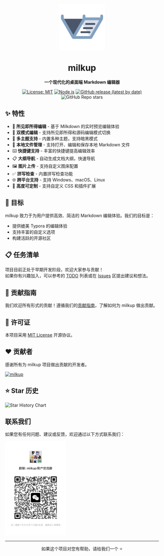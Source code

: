 <div align="center">
  <img src="./src/renderer/public/logo.svg" alt="milkup Logo" width="150"> 
  <h1>milkup</h1>
  <p><strong>一个现代化的桌面端 Markdown 编辑器</strong></p>
  
  [![License: MIT](https://img.shields.io/badge/License-MIT-yellow.svg)](https://opensource.org/licenses/MIT)
  [![Node.js](https://img.shields.io/badge/node-%3E%3D20.17.0-brightgreen.svg)](https://nodejs.org/)
  [![GitHub release (latest by date)](https://img.shields.io/github/v/release/Auto-Plugin/milkup)](https://github.com/Auto-Plugin/milkup/releases)
  ![GitHub Repo stars](https://img.shields.io/github/stars/Auto-Plugin/milkup)
</div>

## ✨ 特性

- 🎯 **所见即所得编辑** - 基于 Milkdown 的实时预览编辑体验
- 📝 **双模式编辑** - 支持所见即所得和源码编辑模式切换
- 🎨 **多主题支持** - 内置多种主题，支持暗黑模式
- 📁 **本地文件管理** - 支持打开、编辑和保存本地 Markdown 文件
- ⌨️ **快捷键支持** - 丰富的快捷键提高编辑效率
- 📋 **大纲导航** - 自动生成文档大纲，快速导航
- ️🖼️ **图片上传** - 支持自定义图床配置
- ✅ **拼写检查** - 内置拼写检查功能
- 🌐 **跨平台支持** - 支持 Windows、macOS、Linux
- 🔧 **高度可定制** - 支持自定义 CSS 和插件扩展

## 🎯 目标

milkup 致力于为用户提供高效、简洁的 Markdown 编辑体验。我们的目标是：

- 提供媲美 Typora 的编辑体验
- 支持丰富的自定义选项
- 构建活跃的开源社区

## 📋 任务清单

项目目前正处于早期开发阶段，欢迎大家参与贡献！  
如果你有兴趣加入，可以参考的 [TODO](https://github.com/Auto-Plugin/milkup/issues/37) 列表或在 [Issues](https://github.com/Auto-Plugin/milkup/issues) 区提出建议和想法。

## 🤝 贡献指南

我们欢迎所有形式的贡献！遵循我们的[贡献指南](CONTRIBUTING.md)，了解如何为 milkup 做出贡献。

## 📄 许可证

本项目采用 [MIT License](LICENSE) 开源协议。

## ❤️ 贡献者

感谢所有为 milkup 项目做出贡献的开发者。

[![milkup](https://contrib.rocks/image?repo=Auto-Plugin/milkup)](https://github.com/Auto-Plugin/milkup/graphs/contributors)

## ⭐️ Star 历史

![Star History Chart](https://api.star-history.com/svg?repos=Auto-Plugin/milkup&type=Date)

##  联系我们

如果您有任何问题、建议或反馈，欢迎通过以下方式联系我们：

<img src="./public/9f9e783bb2eb1013635d8ddbd15d008d.jpg" alt="联系方式" width="200">

---

<div align="center">
  <p>如果这个项目对您有帮助，请给我们一个 ⭐️</p>
</div>
